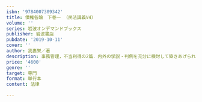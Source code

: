 ```yaml
---
isbn: '9784007309342'
title: 債権各論　下巻一 （民法講義V4）
volume: ''
series: 岩波オンデマンドブックス
publisher: 岩波書店
pubdate: '2019-10-11'
cover: ''
author: 我妻栄／著
description: 事務管理，不当利得の2篇．内外の学説・判例を充分に検討して築きあげられた最高水準の理論．
price: '4600'
genre: ''
target: 専門
format: 単行本
content: 法律

---
```

